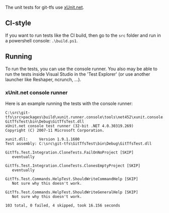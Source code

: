 The unit tests for git-tfs use [xUnit.net](https://xunit.github.io/).

## CI-style

If you want to run tests like the CI build, then go to the `src` folder and run in a powershell console: `.\build.ps1`.

## Running

To run the tests, you can use the console runner.
You also may be able to run the tests inside Visual Studio in the 'Test Explorer' (or use another launcher like Reshaper, ncrunch, ...).

### xUnit.net console runner

Here is an example running the tests with the console runner:

```
C:\src\git-tfs\src>packages\build\xunit.runner.console\tools\net452\xunit.console.exe GitTfsTest\bin\Debug\GitTfsTest.dll
xUnit.net console test runner (32-bit .NET 4.0.30319.269)
Copyright (C) 2007-11 Microsoft Corporation.

xunit.dll:     Version 1.9.1.1600
Test assembly: C:\src\git-tfs\GitTfsTest\bin\Debug\GitTfsTest.dll

GitTfs.Test.Integration.CloneTests.FailOnNoProject [SKIP]
   eventually

GitTfs.Test.Integration.CloneTests.ClonesEmptyProject [SKIP]
   eventually

GitTfs.Test.Commands.HelpTest.ShouldWriteCommandHelp [SKIP]
   Not sure why this doesn't work.

GitTfs.Test.Commands.HelpTest.ShouldWriteGeneralHelp [SKIP]
   Not sure why this doesn't work.

103 total, 0 failed, 4 skipped, took 16.156 seconds
```